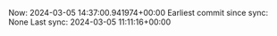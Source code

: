 Now: 2024-03-05 14:37:00.941974+00:00 Earliest commit since sync: None Last sync: 2024-03-05 11:11:16+00:00

